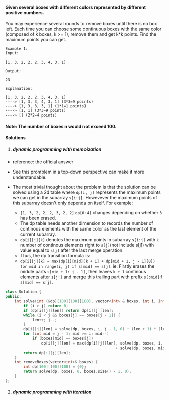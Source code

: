 #### Given several boxes with different colors represented by different positive numbers.
You may experience several rounds to remove boxes until there is no box left. Each time you can choose some continuous boxes with the same color (composed of k boxes, k >= 1), remove them and get k*k points.
Find the maximum points you can get.

```
Example 1:
Input:

[1, 3, 2, 2, 2, 3, 4, 3, 1]

Output:

23

Explanation:

[1, 3, 2, 2, 2, 3, 4, 3, 1] 
----> [1, 3, 3, 4, 3, 1] (3*3=9 points) 
----> [1, 3, 3, 3, 1] (1*1=1 points) 
----> [1, 1] (3*3=9 points) 
----> [] (2*2=4 points)
```

#### Note: The number of boxes n would not exceed 100. 

#### Solutions

1. ##### dynamic programming with memoization

- reference: the official answer
- See this promblem in a top-down perspective can make it more understandable.
- The most trivial thought about the problem is that the solution can be solved using a 2d table where `dp[i, j]` represents the maximum points we can get in the subarray `s[i:j]`. Howevever the maximum points of this subarray doesn't only depends on itself. For example:

    - `[1, 3, 2, 2, 2, 3, 2, 2]` `dp[0:4]` changes depending on whether `3` has been erased.
    - The dp table needs another dimension to records the number of continous elements with the same color as the last element of the current subarray.
    - `dp[i][j][k]` denotes the maximum points in subarray `s[i:j]` with `k` number of continous elements right to `s[j]`(not include s[j]) with value equal to `s[j]` after the last merge operation.
    - Thus, the dp transition formula is:
    - `dp[i][j][k] = max(dp[i][mid][k + 1] + dp[mid + 1, j - 1][0]) for mid in range(i, j) if s[mid] == s[j]`. ie: Firstly erases the middle parts `s[mid + 1: j - 1]`, then leaves `k + 1` continous elements after `s[j:]` and merge this trailing part with prefix `s[:mid]`if `s[mid] == s[j]`.


```cpp
class Solution {
public:
    int solve(int (&dp)[100][100][100], vector<int> & boxes, int i, int j, int len) {
        if (i > j) return 0;
        if (dp[i][j][len]) return dp[i][j][len];
        while (i < j && boxes[j] == boxes[j - 1]) {
            len++; j--;
        }
        dp[i][j][len] = solve(dp, boxes, i, j - 1, 0) + (len + 1) * (len + 1);
        for (int mid = j - 1; mid >= i; mid--)
            if (boxes[mid] == boxes[j])
                dp[i][j][len] = max(dp[i][j][len], solve(dp, boxes, i, mid, len + 1)
                                                 + solve(dp, boxes, mid + 1, j - 1, 0));
        return dp[i][j][len];
    }
    int removeBoxes(vector<int>& boxes) {
        int dp[100][100][100] = {0};
        return solve(dp, boxes, 0, boxes.size() - 1, 0);
    }
};
```

2. ##### dynamic programming with iteration


```cpp

```